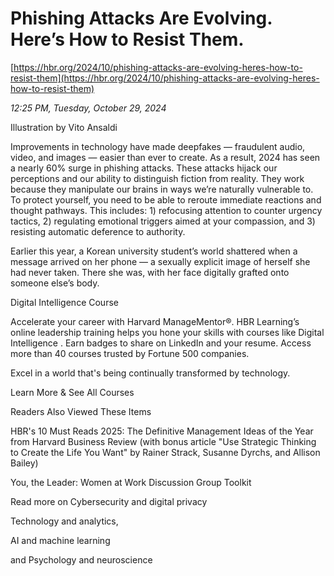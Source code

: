 # Phishing Attacks Are Evolving. Here’s How to Resist Them.

[https://hbr.org/2024/10/phishing-attacks-are-evolving-heres-how-to-resist-them](https://hbr.org/2024/10/phishing-attacks-are-evolving-heres-how-to-resist-them)

*12:25 PM, Tuesday, October 29, 2024*

Illustration by Vito Ansaldi

Improvements in technology have made deepfakes — fraudulent audio, video, and images — easier than ever to create. As a result, 2024 has seen a nearly 60% surge in phishing attacks. These attacks hijack our perceptions and our ability to distinguish fiction from reality. They work because they manipulate our brains in ways we’re naturally vulnerable to. To protect yourself, you need to be able to reroute immediate reactions and thought pathways. This includes: 1) refocusing attention to counter urgency tactics, 2) regulating emotional triggers aimed at your compassion, and 3) resisting automatic deference to authority.

Earlier this year, a Korean university student’s world shattered when a message arrived on her phone — a sexually explicit image of herself she had never taken. There she was, with her face digitally grafted onto someone else’s body.

Digital Intelligence  Course

Accelerate your career with Harvard ManageMentor®. HBR Learning’s online leadership training helps you hone your skills with courses like Digital Intelligence . Earn badges to share on LinkedIn and your resume. Access more than 40 courses trusted by Fortune 500 companies.

Excel in a world that's being continually transformed by technology.

Learn More & See All Courses

Readers Also Viewed These Items

HBR's 10 Must Reads 2025: The Definitive Management Ideas of the Year from Harvard Business Review (with bonus article "Use Strategic Thinking to Create the Life You Want" by Rainer Strack, Susanne Dyrchs, and Allison Bailey)

You, the Leader: Women at Work Discussion Group Toolkit

Read more on Cybersecurity and digital privacy

Technology and analytics,

AI and machine learning

and Psychology and neuroscience

